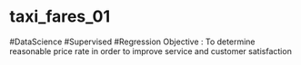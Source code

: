 # taxi_fares_01
#DataScience #Supervised #Regression
Objective : To determine reasonable price rate in order to improve service and customer satisfaction
